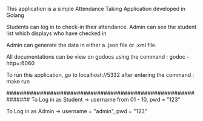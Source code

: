 This application is a simple Attendance Taking Application developed in Golang

Students can log in to check-in their attendance.
Admin can see the student list which displays who have checked in

Admin can generate the data in either a .json file or .xml file.

All documentations can be view on godocs using the command : godoc -http=:6060

To run this application, go to localhost://5332 after entering the command : make run

###############################################################
To Log in as Student -&gt; username from 01 - 10, pwd = "123"

To Log in as Admin -&gt; username = "admin", pwd = "123"